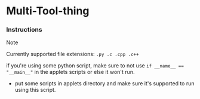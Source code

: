 # Multi-Tool-thing


### Instructions
> [!NOTE]
> Currently supported file extensions: `.py .c .cpp .c++`
>
> if you're using some python script, make sure to not use `if __name__ == "__main__"` in the applets scripts or else it won't run.

* put some scripts in applets directory and make sure it's supported to run using this script.
